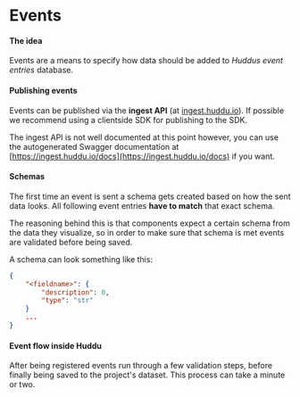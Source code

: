 # Events

#### The idea

Events are a means to specify how data should be added to _Huddus event entries_ database.

#### Publishing events

Events can be published via the **ingest API** (at [ingest.huddu.io](https://ingest.huddu.io)). If possible we recommend using a clientside SDK for publishing to the SDK.

&#x20;The ingest API is not well documented at this point however, you can use the autogenerated Swagger documentation at [https://ingest.huddu.io/docs](https://ingest.huddu.io/docs) if you want.

#### Schemas

The first time an event is sent a schema gets created based on how the sent data looks. All following event entries **have to match** that exact schema.

The reasoning behind this is that components expect a certain schema from the data they visualize, so in order to make sure that schema is met events are validated before being saved.

A schema can look something like this:

```json
{
    "<fieldname>": {
        "description": 0,
        "type": "str"
    }
    ...
}
```

#### Event flow inside Huddu

After being registered events run through a few validation steps, before finally being saved to the project's dataset. This process can take a minute or two.
